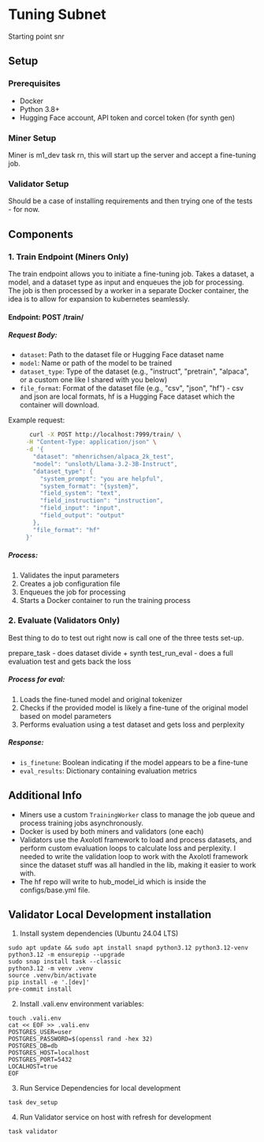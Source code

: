 # Tuning Subnet

Starting point snr

## Setup

### Prerequisites

- Docker
- Python 3.8+
- Hugging Face account, API token and corcel token (for synth gen)

### Miner Setup

Miner is m1_dev task rn, this will start up the server and accept a fine-tuning job.

### Validator Setup

Should be a case of installing requirements and then trying one of the tests - for now.


## Components

### 1. Train Endpoint (Miners Only)

The train endpoint allows you to initiate a fine-tuning job. Takes a dataset, a model, and a dataset type as input and enqueues the job for processing. The job is then processed by a worker in a separate Docker container, the idea is to allow for expansion to kubernetes seamlessly.

#### Endpoint: POST /train/

##### Request Body:
- `dataset`: Path to the dataset file or Hugging Face dataset name
- `model`: Name or path of the model to be trained
- `dataset_type`: Type of the dataset (e.g., "instruct", "pretrain", "alpaca", or a custom one like I shared with you below)
- `file_format`: Format of the dataset file (e.g., "csv", "json", "hf") - csv and json are local formats, hf is a Hugging Face dataset which the container will download.

Example request:

```bash
      curl -X POST http://localhost:7999/train/ \
     -H "Content-Type: application/json" \
     -d '{
       "dataset": "mhenrichsen/alpaca_2k_test",
       "model": "unsloth/Llama-3.2-3B-Instruct",
       "dataset_type": {
         "system_prompt": "you are helpful",
         "system_format": "{system}",
         "field_system": "text",
         "field_instruction": "instruction",
         "field_input": "input",
         "field_output": "output"
       },
       "file_format": "hf"
     }'
```

##### Process:
1. Validates the input parameters
2. Creates a job configuration file
3. Enqueues the job for processing
4. Starts a Docker container to run the training process

### 2. Evaluate  (Validators Only)

Best thing to do to test out right now is call one of the three tests set-up.

prepare_task - does dataset divide + synth
test_run_eval - does a full evaluation test and gets back the loss



##### Process for eval:
1. Loads the fine-tuned model and original tokenizer
2. Checks if the provided model is likely a fine-tune of the original model based on model parameters
3. Performs evaluation using a test dataset and gets loss and perplexity

##### Response:
- `is_finetune`: Boolean indicating if the model appears to be a fine-tune
- `eval_results`: Dictionary containing evaluation metrics

## Additional Info

- Miners use a custom `TrainingWorker` class to manage the job queue and process training jobs asynchronously.
- Docker is used by both miners and validators (one each)
- Validators use the Axolotl framework to load and process datasets, and perform custom evaluation loops to calculate loss and perplexity. I needed to write the validation loop to work with the Axolotl framework since the dataset stuff was all handled in the lib, making it easier to work with.
- The hf repo will write to hub_model_id which is inside the configs/base.yml file.



## Validator Local Development installation

1) Install system dependencies (Ubuntu 24.04 LTS)

```
sudo apt update && sudo apt install snapd python3.12 python3.12-venv
python3.12 -m ensurepip --upgrade
sudo snap install task --classic
python3.12 -m venv .venv
source .venv/bin/activate
pip install -e '.[dev]'
pre-commit install
```

2) Install .vali.env environment variables:

```
touch .vali.env
cat << EOF >> .vali.env
POSTGRES_USER=user
POSTGRES_PASSWORD=$(openssl rand -hex 32)
POSTGRES_DB=db
POSTGRES_HOST=localhost
POSTGRES_PORT=5432
LOCALHOST=true
EOF
```

3) Run Service Dependencies for local development

```
task dev_setup
```

4) Run Validator service on host with refresh for development

```
task validator
```
